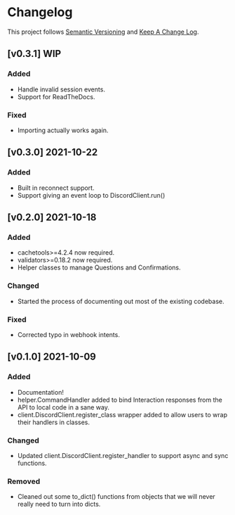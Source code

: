 # Changelog

This project follows [Semantic Versioning](https://semver.org/) and [Keep A Change Log](https://keepachangelog.com/en/1.0.0/).

## [v0.3.1] WIP
### Added
- Handle invalid session events.
- Support for ReadTheDocs.

### Fixed
- Importing actually works again.

## [v0.3.0] 2021-10-22
### Added
- Built in reconnect support.
- Support giving an event loop to DiscordClient.run()

## [v0.2.0] 2021-10-18
### Added
- cachetools>=4.2.4 now required.
- validators>=0.18.2 now required.
- Helper classes to manage Questions and Confirmations.

### Changed
- Started the process of documenting out most of the existing codebase.

### Fixed
- Corrected typo in webhook intents.

## [v0.1.0] 2021-10-09
### Added
- Documentation!
- helper.CommandHandler added to bind Interaction responses from the API to local code in a sane way.
- client.DiscordClient.register_class wrapper added to allow users to wrap their handlers in classes.

### Changed
- Updated client.DiscordClient.register_handler to support async and sync functions.

### Removed
- Cleaned out some to_dict() functions from objects that we will never really need to turn into dicts.
